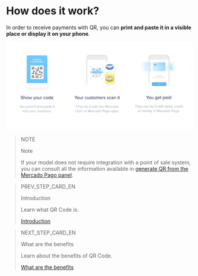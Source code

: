 # How does it work?

In order to receive payments with QR, you can **print and paste it in a visible place or display it on your phone**.

![QR flow](/images/mobile/qr_flujo.en.png)

<span></span>
> NOTE
>
> Note
>
> If your model does not require integration with a point of sale system, you can consult all the information available in [generate QR from the Mercado Pago panel](https://www.mercadopago[FAKER][URL][DOMAIN]/developers/en/guides/in-person-payments/qr-code/integrations-front).

> PREV_STEP_CARD_EN
>
> Introduction
>
> Learn what QR Code is.
>
> [Introduction](https://www.mercadopago[FAKER][URL][DOMAIN]/developers/en/guides/qr-code/introduction)


> NEXT_STEP_CARD_EN
>
> What are the benefits
>
> Learn about the benefits of QR Code.
>
> [What are the benefits](https://www.mercadopago[FAKER][URL][DOMAIN]/developers/en/guides/qr-code/introduction/benefits)